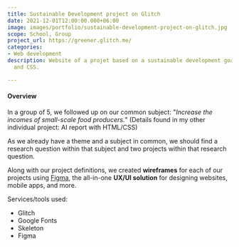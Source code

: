 ```yaml
---
title: Sustainable Development project on Glitch
date: 2021-12-01T12:00:00.000+06:00
image: images/portfolio/sustainable-development-project-on-glitch.jpg
scope: School, Group
project_url: https://greener.glitch.me/
categories:
- Web development
description: Website of a projet based on a sustainable development goal using HTML
  and CSS.

---
```

#### Overview

In a group of 5, we followed up on our common subject: "_Increase the incomes of small-scale food producers._" (Details found in my other individual project: AI report with HTML/CSS)

As we already have a theme and a subject in common, we should find a research question within that subject and two projects within that research question.

Along with our project definitions, we created **wireframes** for each of our projects using [Figma](https://www.figma.com/), the all-in-one **UX/UI solution** for designing websites, mobile apps, and more.

Services/tools used:

* Glitch
* Google Fonts
* Skeleton
* Figma